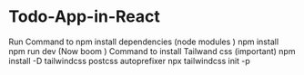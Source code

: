 # Todo-App-in-React
Run Command to npm install dependencies (node modules ) 
npm install
npm run dev (Now boom )
Command to install Tailwand css  (important)
       npm install -D tailwindcss postcss autoprefixer
       npx tailwindcss init -p 
